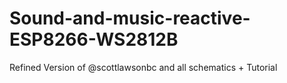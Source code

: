 # Sound-and-music-reactive-ESP8266-WS2812B
Refined Version of @scottlawsonbc and all schematics + Tutorial
